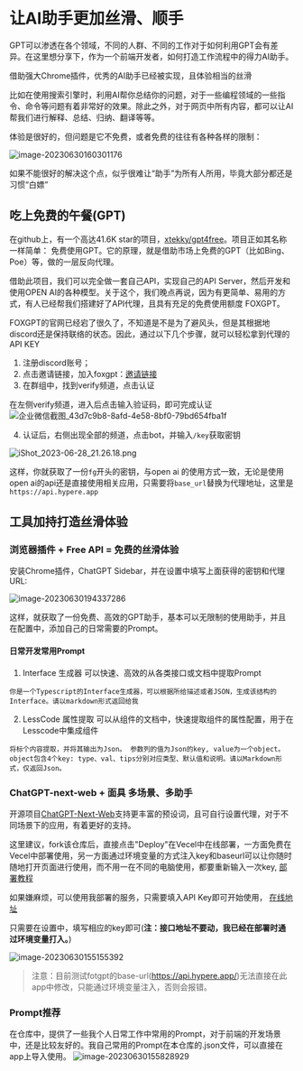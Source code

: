 # 让AI助手更加丝滑、顺手

GPT可以渗透在各个领域，不同的人群、不同的工作对于如何利用GPT会有差异。在这里想分享下，作为一个前端开发者，如何打造工作流程中的得力AI助手。

借助强大Chrome插件，优秀的AI助手已经被实现，且体验相当的丝滑

比如在使用搜索引擎时，利用AI帮你总结你的问题，对于一些编程领域的一些指令、命令等问题有着非常好的效果。除此之外，对于网页中所有内容，都可以让AI帮我们进行解释、总结、归纳、翻译等等。

体验是很好的，但问题是它不免费，或者免费的往往有各种各样的限制：

![image-20230630160301176](https://pic-bed-1302552283.cos.ap-guangzhou.myqcloud.com/image-20230630160301176.png)

如果不能很好的解决这个点，似乎很难让“助手”为所有人所用，毕竟大部分都还是习惯“白嫖”
## 吃上免费的午餐(GPT)

在github上，有一个高达41.6K star的项目，[xtekky/gpt4free](https://github.com/xtekky/gpt4free)。项目正如其名称一样简单： 免费使用GPT。它的原理，就是借助市场上免费的GPT（比如Bing、Poe）等，做的一层反向代理。

借助此项目，我们可以完全做一套自己API，实现自己的API Server，然后开发和使用OPEN AI的各种模型。关于这个，我们晚点再说，因为有更简单、易用的方式，有人已经帮我们搭建好了API代理，且具有充足的免费使用额度 FOXGPT。

FOXGPT的官网已经宕了很久了，不知道是不是为了避风头，但是其根据地discord还是保持联络的状态。因此，通过以下几个步骤，就可以轻松拿到代理的API KEY

1. 注册discord账号；
2. 点击邀请链接，加入foxgpt：[邀请链接](https://discord.gg/YBuHTWeD)
3. 在群组中，找到verify频道，点击认证

在左侧verify频道，进入后点击输入验证码，即可完成认证
![企业微信截图_43d7c9b8-8afd-4e58-8bf0-79bd654fba1f](https://pic-bed-1302552283.cos.ap-guangzhou.myqcloud.com/%E4%BC%81%E4%B8%9A%E5%BE%AE%E4%BF%A1%E6%88%AA%E5%9B%BE_43d7c9b8-8afd-4e58-8bf0-79bd654fba1f.png)

4. 认证后，右侧出现全部的频道，点击bot，并输入`/key`获取密钥

![iShot_2023-06-28_21.26.18.png](https://pic-bed-1302552283.cos.ap-guangzhou.myqcloud.com/blog/iShot_2023-06-28_21.26.18.png)

这样，你就获取了一份`fg`开头的密钥，与open ai 的使用方式一致，无论是使用open ai的api还是直接使用相关应用，只需要将`base_url`替换为代理地址，这里是`https://api.hypere.app`


## 工具加持打造丝滑体验

### 浏览器插件 + Free API = 免费的丝滑体验

安装Chrome插件，ChatGPT Sidebar，并在设置中填写上面获得的密钥和代理URL:

![image-20230630194337286](https://pic-bed-1302552283.cos.ap-guangzhou.myqcloud.com/image-20230630194337286.png)

这样，就获取了一份免费、高效的GPT助手，基本可以无限制的使用助手，并且在配置中，添加自己的日常需要的Prompt。

#### 日常开发常用Prompt

1. Interface 生成器 可以快速、高效的从各类接口或文档中提取Prompt

```
你是一个Typescript的Interface生成器，可以根据所给描述或者JSON，生成该结构的Interface。请以markdown形式返回给我
```

2. LessCode 属性提取 可以从组件的文档中，快速提取组件的属性配置，用于在Lesscode中集成组件

```
将标个内容提取，并将其输出为Json。 参数列的值为Json的key, value为一个object。object包含4个key: type、val、tips分别对应类型、默认值和说明。请以Markdown形式，仅返回Json。
```

### ChatGPT-next-web + 面具 多场景、多助手

开源项目[ChatGPT-Next-Web](https://github.com/Yidadaa/ChatGPT-Next-Web)支持更丰富的预设词，且可自行设置代理，对于不同场景下的应用，有着更好的支持。

这里建议，fork该仓库后，直接点击"Deploy"在Vecel中在线部署，一方面免费在Vecel中部署使用，另一方面通过环境变量的方式注入key和baseurl可以让你随时随地打开页面进行使用，而不用一在不同的电脑使用，都要重新输入一次key, [部署教程](https://github.com/Yidadaa/ChatGPT-Next-Web/blob/main/README_CN.md#%E5%BC%80%E5%A7%8B%E4%BD%BF%E7%94%A8)

如果嫌麻烦，可以使用我部署的服务，只需要填入API Key即可开始使用， [在线地址](https://chat-gpt-next-web-rho-bice-34.vercel.app/)

只需要在设置中，填写相应的key即可(**注：接口地址不要动，我已经在部署时通过环境变量打入。**)


![image-20230630155155392](https://pic-bed-1302552283.cos.ap-guangzhou.myqcloud.com/image-20230630155155392.png)

> 注意：目前测试fotgpt的base-url(https://api.hypere.app/)无法直接在此app中修改，只能通过环境变量注入，否则会报错。

### Prompt推荐

在仓库中，提供了一些我个人日常工作中常用的Prompt，对于前端的开发场景中，还是比较友好的。我自己常用的Prompt在本仓库的.json文件，可以直接在app上导入使用。
![image-20230630155828929](https://pic-bed-1302552283.cos.ap-guangzhou.myqcloud.com/image-20230630155828929.png)
